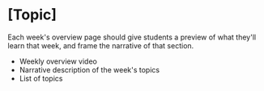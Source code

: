 # [Topic]

Each week's overview page should give students a preview of what they'll learn
that week, and frame the narrative of that section.

- Weekly overview video
- Narrative description of the week's topics
- List of topics


